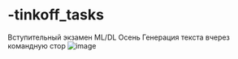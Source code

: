 # -tinkoff_tasks
Вступительный экзамен ML/DL Осень
Генерация  текста вчерез командную стор
![image](https://user-images.githubusercontent.com/105514423/189496395-675722b4-77e5-45d1-a4f0-d81d792283cf.png)
